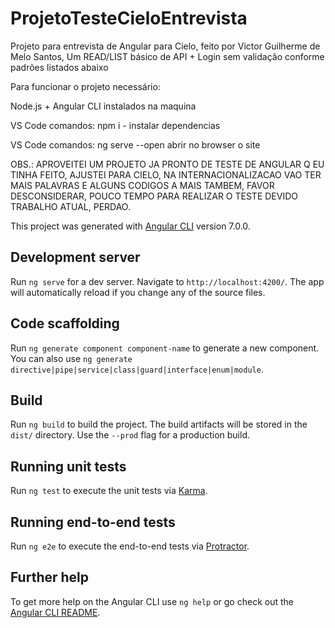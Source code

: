 # ProjetoTesteCieloEntrevista

Projeto para entrevista de Angular para Cielo, feito por Victor Guilherme de Melo Santos, Um READ/LIST básico de API + Login sem validação conforme padrões listados abaixo

Para funcionar o projeto necessário:

Node.js + Angular CLI instalados na maquina

VS Code comandos: npm i - 
  instalar dependencias

VS Code comandos: ng serve --open 
  abrir no browser o site

OBS.: APROVEITEI UM PROJETO JA PRONTO DE TESTE DE ANGULAR Q EU TINHA FEITO, AJUSTEI PARA CIELO, NA INTERNACIONALIZACAO VAO TER MAIS PALAVRAS E ALGUNS CODIGOS A MAIS TAMBEM, FAVOR DESCONSIDERAR, POUCO TEMPO PARA REALIZAR O TESTE DEVIDO TRABALHO ATUAL, PERDAO.

This project was generated with [Angular CLI](https://github.com/angular/angular-cli) version 7.0.0.

## Development server

Run `ng serve` for a dev server. Navigate to `http://localhost:4200/`. The app will automatically reload if you change any of the source files.

## Code scaffolding

Run `ng generate component component-name` to generate a new component. You can also use `ng generate directive|pipe|service|class|guard|interface|enum|module`.

## Build

Run `ng build` to build the project. The build artifacts will be stored in the `dist/` directory. Use the `--prod` flag for a production build.

## Running unit tests

Run `ng test` to execute the unit tests via [Karma](https://karma-runner.github.io).

## Running end-to-end tests

Run `ng e2e` to execute the end-to-end tests via [Protractor](http://www.protractortest.org/).

## Further help

To get more help on the Angular CLI use `ng help` or go check out the [Angular CLI README](https://github.com/angular/angular-cli/blob/master/README.md).
